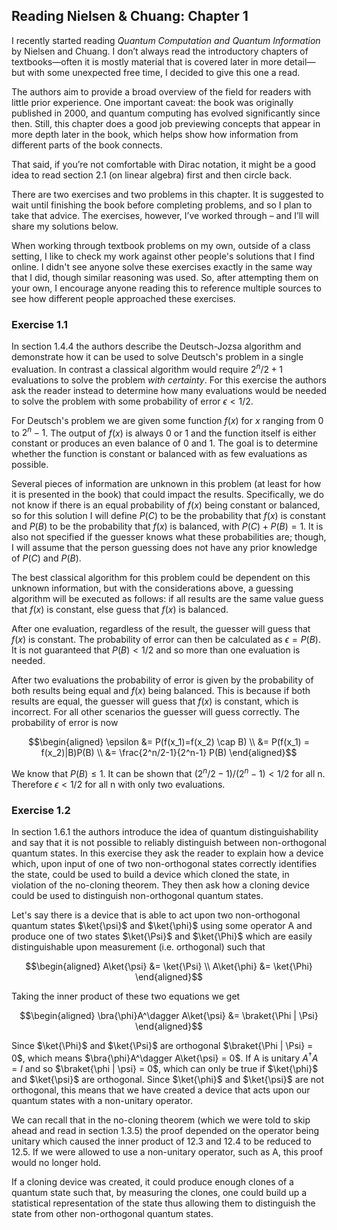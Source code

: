 ## Reading Nielsen & Chuang: Chapter 1

I recently started reading *Quantum Computation and Quantum Information* by Nielsen and Chuang. I don’t always read the introductory chapters of textbooks—often it is mostly material that is covered later in more detail—but with some unexpected free time, I decided to give this one a read.

The authors aim to provide a broad overview of the field for readers with little prior experience. One important caveat: the book was originally published in 2000, and quantum computing has evolved significantly since then. Still, this chapter does a good job previewing concepts that appear in more depth later in the book, which helps show how information from different parts of the book connects.

That said, if you’re not comfortable with Dirac notation, it might be a good idea to read section 2.1 (on linear algebra) first and then circle back.

There are two exercises and two problems in this chapter. It is suggested to wait until finishing the book before completing problems, and so I plan to take that advice. The exercises, however, I’ve worked through – and I’ll will share my solutions below. 

When working through textbook problems on my own, outside of a class setting, I like to check my work against other people's solutions that I find online. I didn't see anyone solve these exercises exactly in the same way that I did, though similar reasoning was used. So, after attempting them on your own, I encourage anyone reading this to reference multiple sources to see how different people approached these exercises. 

### Exercise 1.1

In section 1.4.4 the authors describe the Deutsch-Jozsa algorithm and demonstrate how it can be used to solve Deutsch's problem in a single evaluation. In contrast a classical algorithm would require $2^n/2+1$ evaluations to solve the problem *with certainty*.  For this exercise the authors ask the reader instead to determine how many evaluations would be needed to solve the problem with some probability of error $\epsilon<1/2$.

For Deutsch's problem we are given some function $f(x)$ for $x$ ranging from $0$ to $2^n-1$. The output of $f(x)$ is always 0 or 1 and the function itself is either constant or produces an even balance of $0$ and $1$. The goal is to determine whether the function is constant or balanced with as few evaluations as possible. 

Several pieces of information are unknown in this problem (at least for how it is presented in the book) that could impact the results. Specifically, we do not know if there is an equal probability of $f(x)$ being constant or balanced, so for this solution I will define $P(C)$ to be the probability that $f(x)$ is constant and $P(B)$ to be the probability that $f(x)$ is balanced, with $P(C)+P(B)=1$. It is also not specified if the guesser knows what these probabilities are; though, I will assume that the person guessing does not have any prior knowledge of $P(C)$ and $P(B)$. 

The best classical algorithm for this problem could be dependent on this unknown information, but with the considerations above, a guessing algorithm will be executed as follows:
if all results are the same value guess that $f(x)$ is constant, 
else guess that $f(x)$ is balanced.

After one evaluation, regardless of the result, the guesser will guess that $f(x)$ is constant. The probability of error can then be calculated as $\epsilon=P(B)$. It is not guaranteed that $P(B)<1/2$ and so more than one evaluation is needed. 

After two evaluations the probability of error is given by the probability of both results being equal and $f(x)$ being balanced. This is because if both results are equal, the guesser will guess that $f(x)$ is constant, which is incorrect. For all other scenarios the guesser will guess correctly. The probability of error is now

$$\begin{aligned} \epsilon &= P(f(x_1)=f(x_2) \cap B) \\
&= P(f(x_1) = f(x_2)|B)P(B) \\
&= \frac{2^n/2-1}{2^n-1} P(B) \end{aligned}$$

We know that $P(B) \leq 1$. It can be shown that $(2^n/2-1)/(2^n-1) < 1/2$ for all n. Therefore $\epsilon < 1/2$ for all n with only two evaluations. 

### Exercise 1.2
In section 1.6.1 the authors introduce the idea of quantum distinguishability and say that it is not possible to reliably distinguish between non-orthogonal quantum states. In this exercise they ask the reader to explain how a device which, upon input of one of two non-orthogonal states correctly identifies the state, could be used to build a device which cloned the state, in violation of the no-cloning theorem. They then ask how a cloning device could be used to distinguish non-orthogonal quantum states. 

Let's say there is a device that is able to act upon two non-orthogonal quantum states $\ket{\psi}$ and $\ket{\phi}$ using some operator A and produce one of two states $\ket{\Psi}$ and $\ket{\Phi}$ which are easily distinguishable upon measurement (i.e. orthogonal) such that 

$$\begin{aligned}
A\ket{\psi} &= \ket{\Psi} \\
A\ket{\phi} &= \ket{\Phi}
\end{aligned}$$

Taking the inner product of these two equations we get

$$\begin{aligned}
\bra{\phi}A^\dagger A\ket{\psi} &= \braket{\Phi | \Psi}
\end{aligned}$$

Since $\ket{\Phi}$ and $\ket{\Psi}$ are orthogonal $\braket{\Phi | \Psi} = 0$, which means $\bra{\phi}A^\dagger A\ket{\psi} = 0$. If A is unitary $A^\dagger A = I$ and so $\braket{\phi | \psi} = 0$, which can only be true if $\ket{\phi}$ and $\ket{\psi}$ are orthogonal. Since $\ket{\phi}$ and $\ket{\psi}$ are not orthogonal, this means that we have created a device that acts upon our quantum states with a non-unitary operator. 

We can recall that in the no-cloning theorem (which we were told to skip ahead and read in section 1.3.5) the proof depended on the operator being unitary which caused the inner product of 12.3 and 12.4 to be reduced to 12.5. If we were allowed to use a non-unitary operator, such as A, this proof would no longer hold. 

If a cloning device was created, it could produce enough clones of a quantum state such that, by measuring the clones, one could build up a statistical representation of the state thus allowing them to distinguish the state from other non-orthogonal quantum states. 
